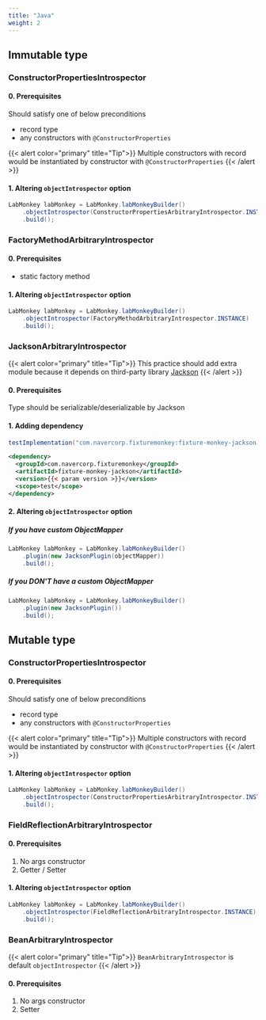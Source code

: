 ```yaml
---
title: "Java"
weight: 2
---
```


## Immutable type
### ConstructorPropertiesIntrospector
#### 0. Prerequisites
Should satisfy one of below preconditions
* record type
* any constructors with `@ConstructorProperties`

{{< alert color="primary" title="Tip">}}
Multiple constructors with record would be instantiated by constructor with `@ConstructorProperties`
{{< /alert >}}

#### 1. Altering `objectIntrospector` option

```java
LabMonkey labMonkey = LabMonkey.labMonkeyBuilder()
    .objectIntrospector(ConstructorPropertiesArbitraryIntrospector.INSTANCE)
    .build();
```

### FactoryMethodArbitraryIntrospector
#### 0. Prerequisites
* static factory method

#### 1. Altering `objectIntrospector` option

```java
LabMonkey labMonkey = LabMonkey.labMonkeyBuilder()
    .objectIntrospector(FactoryMethodArbitraryIntrospector.INSTANCE)
    .build();
```

### JacksonArbitraryIntrospector
{{< alert color="primary" title="Tip">}}
This practice should add extra module because it depends on third-party library [Jackson](https://github.com/FasterXML/jackson)
{{< /alert >}}

#### 0. Prerequisites

Type should be serializable/deserializable by Jackson

#### 1. Adding dependency

```groovy
testImplementation("com.navercorp.fixturemonkey:fixture-monkey-jackson:{{< param version >}}")
```

```xml
<dependency>
  <groupId>com.navercorp.fixturemonkey</groupId>
  <artifactId>fixture-monkey-jackson</artifactId>
  <version>{{< param version >}}</version>
  <scope>test</scope>
</dependency>
```

#### 2. Altering `objectIntrospector` option

##### If you have custom ObjectMapper
```java
LabMonkey labMonkey = LabMonkey.labMonkeyBuilder()
    .plugin(new JacksonPlugin(objectMapper))
    .build();
```

##### If you DON'T have a custom ObjectMapper
```java
LabMonkey labMonkey = LabMonkey.labMonkeyBuilder()
    .plugin(new JacksonPlugin())
    .build();
```

## Mutable type
### ConstructorPropertiesIntrospector
#### 0. Prerequisites
Should satisfy one of below preconditions
* record type
* any constructors with `@ConstructorProperties`

{{< alert color="primary" title="Tip">}}
Multiple constructors with record would be instantiated by constructor with `@ConstructorProperties`
{{< /alert >}}

#### 1. Altering `objectIntrospector` option

```java
LabMonkey labMonkey = LabMonkey.labMonkeyBuilder()
    .objectIntrospector(ConstructorPropertiesArbitraryIntrospector.INSTANCE)
    .build();
```

### FieldReflectionArbitraryIntrospector
#### 0. Prerequisites
1. No args constructor
2. Getter / Setter

#### 1. Altering `objectIntrospector` option

```java
LabMonkey labMonkey = LabMonkey.labMonkeyBuilder()
    .objectIntrospector(FieldReflectionArbitraryIntrospector.INSTANCE)
    .build();
```

### BeanArbitraryIntrospector
{{< alert color="primary" title="Tip">}}
`BeanArbitraryIntrospector` is default `objectIntrospector`
{{< /alert >}}

#### 0. Prerequisites
1. No args constructor
2. Setter
